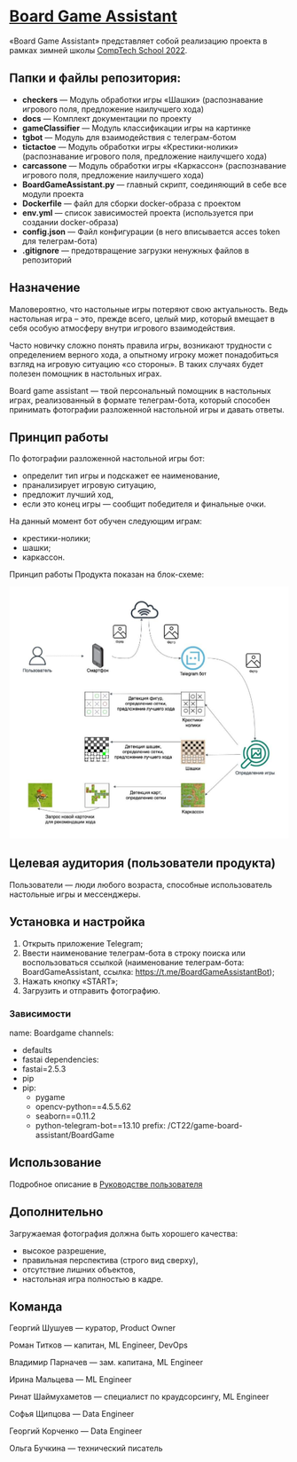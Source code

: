 # [Board Game Assistant](https://t.me/BoardGameAssistantBot)

«Board Game Assistant» представляет собой реализацию проекта в рамках зимней школы [CompTech School 2022](https://comptechschool.com/).

## Папки и файлы репозитория:

- **checkers** — Модуль обработки игры «Шашки» (распознавание игрового поля, предложение наилучшего хода)
- **docs** — Комплект документации по проекту
- **gameClassifier** — Модуль классификации игры на картинке
- **tgbot** — Модуль для взаимодействия с телеграм-ботом
- **tictactoe** — Модуль обработки игры «Крестики-нолики» (распознавание игрового поля, предложение наилучшего хода)
- **carcassone** — Модуль обработки игры «Каркассон» (распознавание игрового поля, предложение наилучшего хода)
- **BoardGameAssistant.py** — главный скрипт, соединяющий в себе все модули проекта
- **Dockerfile** — файл для сборки docker-образа с проектом
- **env.yml** — список зависимостей проекта (используется при создании docker-образа)
- **config.json** — Файл конфигурации (в него вписывается acces token для телеграм-бота)
- **.gitignore** — предотвращение загрузки ненужных файлов в репозиторий

## Назначение

Маловероятно, что настольные игры потеряют свою актуальность. Ведь настольная игра – это, прежде всего, целый мир, который вмещает в себя особую атмосферу внутри игрового взаимодействия.

Часто новичку сложно понять правила игры, возникают трудности с определением верного хода, а опытному игроку может понадобиться взгляд на игровую ситуацию «со стороны». В таких случаях будет полезен помощник в настольных играх.

Board game assistant — твой персональный помощник в настольных играх, реализованный в формате телеграм-бота, который способен принимать фотографии разложенной настольной игры и давать ответы.

## Принцип работы

По фотографии разложенной настольной игры бот:

- определит тип игры и подскажет ее наименование,
- пранализирует игровую ситуацию,
- предложит лучший ход,
- если это конец игры — сообщит победителя и финальные очки.

На данный момент бот обучен следующим играм:

- крестики-нолики;
- шашки;
- каркассон.

Принцип работы Продукта показан на блок-схеме:

![This is an image](https://github.com/comptech-winter-school/board-game-assistant/blob/main/docs/principle%20of%20operation.jpg)

## Целевая аудитория (пользователи продукта)

Пользователи — люди любого возраста, способные использователь настольные игры и мессенджеры.

## Установка и настройка

1. Открыть приложение Telegram;
2. Ввести наименование телеграм-бота в строку поиска или воспользоваться ссылкой (наименование телеграм-бота: BoardGameAssistant, ссылка: https://t.me/BoardGameAssistantBot);
3. Нажать кнопку «START»;
4. Загрузить и отправить фотографию.

### Зависимости

name: Boardgame
channels:
  - defaults
  - fastai
dependencies:
  - fastai=2.5.3
  - pip
  - pip:
    - pygame
    - opencv-python==4.5.5.62
    - seaborn==0.11.2
    - python-telegram-bot==13.10
prefix: /CT22/game-board-assistant/BoardGame

## Использование

Подробное описание в [Руководстве пользователя](https://github.com/comptech-winter-school/board-game-assistant/blob/main/docs/User%20guide.md)

## Дополнительно

Загружаемая фотография должна быть хорошего качества:
- высокое разрешение, 
- правильная перспектива (строго вид сверху), 
- отсутствие лишних объектов, 
- настольная игра полностью в кадре.

## Команда

Георгий Шушуев — куратор, Product Owner

Роман Титков — капитан, ML Engineer, DevOps

Владимир Парначев — зам. капитана, ML Engineer

Ирина Мальцева — ML Engineer

Ринат Шаймухаметов — специалист по краудсорсингу, ML Engineer

Софья Щипцова — Data Engineer

Георгий Корченко — Data Engineer

Ольга Бучкина — технический писатель
